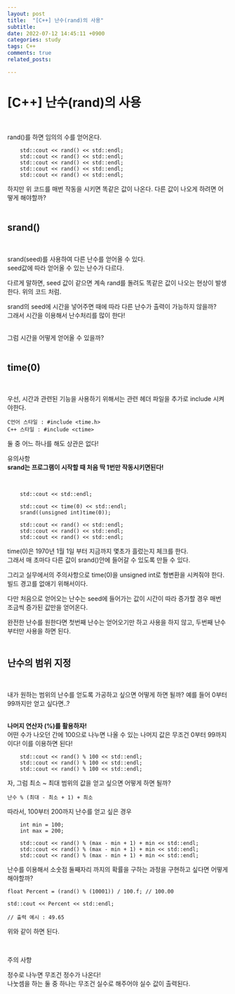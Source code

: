```yaml
---
layout: post
title:  "[C++] 난수(rand)의 사용"
subtitle:  
date: 2022-07-12 14:45:11 +0900
categories: study
tags: C++
comments: true
related_posts:

---
```


# [C++] 난수(rand)의 사용<br/>
<br/>


rand()를 하면 임의의 수를 얻어온다.

```
	std::cout << rand() << std::endl;
	std::cout << rand() << std::endl;
	std::cout << rand() << std::endl;
	std::cout << rand() << std::endl;
	std::cout << rand() << std::endl;
```
	
하지만 위 코드를 매번 작동을 시키면 똑같은 값이 나온다.
다른 값이 나오게 하려면 어떻게 해야할까?<br/>
<br/>

## srand()<br/>
<br/>

srand(seed)를 사용하여 다른 난수를 얻어올 수 있다.<br/>
seed값에 따라 얻어올 수 있는 난수가 다르다.<br/>

다르게 말하면, seed 값이 같으면 계속 rand를 돌려도 똑같은 값이 나오는 현상이 발생한다. 위의 코드 처럼.<br/>

srand의 seed에 시간을 넣어주면 때에 따라 다른 난수가 출력이 가능하지 않을까?<br/>
그래서 시간을 이용해서 난수처리를 많이 한다!<br/>
<br/>

그럼 시간을 어떻게 얻어올 수 있을까?<br/>
<br/>

## time(0)<br/>
<br/>

우선, 시간과 관련된 기능을 사용하기 위해서는 관련 헤더 파일을 추가로 include 시켜야한다.

```
C언어 스타일 : #include <time.h>
C++ 스타일 : #include <ctime>
```

둘 중 어느 하나를 해도 상관은 없다!<br/>

유의사항<Br/>
**srand는 프로그램이 시작할 때 처음 딱 1번만 작동시키면된다!**<br/>

<Br/>

```
	std::cout << std::endl;

	std::cout << time(0) << std::endl;
	srand((unsigned int)time(0)); 

	std::cout << rand() << std::endl;
	std::cout << rand() << std::endl;
	std::cout << rand() << std::endl;
```

time(0)은 1970년 1월 1일 부터 지금까지 몇초가 흘렀는지 체크를 한다.<br/>
그래서 매 초마다 다른 값이 srand()안에 들어갈 수 있도록 만들 수 있다.<br/>

그리고 실무에서의 주의사항으로 time(0)을 unsigned int로 형변환을 시켜줘야 한다.<br/>
빌드 경고를 없애기 위해서이다.

다만 처음으로 얻어오는 난수는 seed에 들어가는 값이 시간이 따라 증가할 경우 매번 조금씩 증가된 값만을 얻어온다.<br/>

완전한 난수를 원한다면 첫번째 난수는 얻어오기만 하고 사용을 하지 않고, 두번째 난수부터만 사용을 하면 된다.<br/>
<br/>

## 난수의 범위 지정<br/>
<br/>

내가 원하는 범위의 난수를 얻도록 가공하고 싶으면 어떻게 하면 될까?
예를 들어 0부터 99까지만 얻고 싶다면..?<br/>
<br/>

**나머지 연산자 (%)를 활용하자!**<br/>
어떤 수가 나오던 간에 100으로 나누면 나올 수 있는 나머지 값은 무조건 0부터 99까지이다! 이를 이용하면 된다!

```
	std::cout << rand() % 100 << std::endl;
	std::cout << rand() % 100 << std::endl;
	std::cout << rand() % 100 << std::endl;
```

자, 그럼 최소 ~ 최대 범위의 값을 얻고 싶으면 어떻게 하면 될까?<br/>

```
난수 % (최대 - 최소 + 1) + 최소
```

따라서, 100부터 200까지 난수를 얻고 싶은 경우
```
	int min = 100;
	int max = 200;

	std::cout << rand() % (max - min + 1) + min << std::endl;
	std::cout << rand() % (max - min + 1) + min << std::endl;
	std::cout << rand() % (max - min + 1) + min << std::endl;
```

난수를 이용해서 소숫점 둘째자리 까지의 확률을 구하는 과정을 구현하고 싶다면 어떻게 해야할까?<br/>

```
float Percent = (rand() % (10001)) / 100.f; // 100.00

std::cout << Percent << std::endl;

// 출력 예시 : 49.65
```
위와 같이 하면 된다.<br/>

<br/>

주의 사항<br/>

정수로 나누면 무조건 정수가 나온다!<br/>
나눗셈을 하는 둘 중 하나는 무조건 실수로 해주어야 실수 값이 출력된다.

